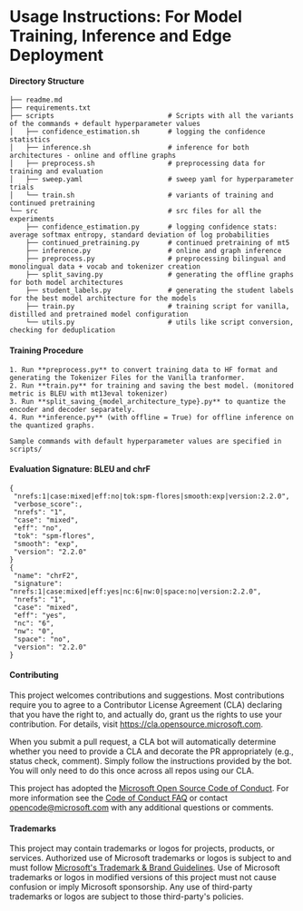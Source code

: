 # Usage Instructions: For Model Training, Inference and Edge Deployment
#### Directory Structure
```
├── readme.md
├── requirements.txt
├── scripts                            # Scripts with all the variants of the commands + default hyperparameter values
│   ├── confidence_estimation.sh       # logging the confidence statistics
│   ├── inference.sh                   # inference for both architectures - online and offline graphs 
│   ├── preprocess.sh                  # preprocessing data for training and evaluation
│   ├── sweep.yaml                     # sweep yaml for hyperparameter trials 
│   └── train.sh                       # variants of training and continued pretraining
└── src                                # src files for all the experiments 
    ├── confidence_estimation.py       # logging confidence stats: average softmax entropy, standard deviation of log probabilities
    ├── continued_pretraining.py       # continued pretraining of mt5
    ├── inference.py                   # online and graph inference
    ├── preprocess.py                  # preprocessing bilingual and monolingual data + vocab and tokenizer creation 
    ├── split_saving.py                # generating the offline graphs for both model architectures 
    ├── student_labels.py              # generating the student labels for the best model architecture for the models   
    ├── train.py                       # training script for vanilla, distilled and pretrained model configuration
    └── utils.py                       # utils like script conversion, checking for deduplication
```

#### Training Procedure 
```
1. Run **preprocess.py** to convert training data to HF format and generating the Tokenizer Files for the Vanilla tranformer. 
2. Run **train.py** for training and saving the best model. (monitored metric is BLEU with mt13eval tokenizer)
3. Run **split_saving_{model_architecture_type}.py** to quantize the encoder and decoder separately. 
4. Run **inference.py** (with offline = True) for offline inference on the quantized graphs.  

Sample commands with default hyperparameter values are specified in scripts/
```


#### Evaluation Signature: BLEU and chrF
```
{
 "nrefs:1|case:mixed|eff:no|tok:spm-flores|smooth:exp|version:2.2.0",
 "verbose_score":,
 "nrefs": "1",
 "case": "mixed",
 "eff": "no",
 "tok": "spm-flores",
 "smooth": "exp",
 "version": "2.2.0"
}
{
 "name": "chrF2",
 "signature": "nrefs:1|case:mixed|eff:yes|nc:6|nw:0|space:no|version:2.2.0",
 "nrefs": "1",
 "case": "mixed",
 "eff": "yes",
 "nc": "6",
 "nw": "0",
 "space": "no",
 "version": "2.2.0"
}
```
#### Contributing

This project welcomes contributions and suggestions.  Most contributions require you to agree to a
Contributor License Agreement (CLA) declaring that you have the right to, and actually do, grant us
the rights to use your contribution. For details, visit https://cla.opensource.microsoft.com.

When you submit a pull request, a CLA bot will automatically determine whether you need to provide
a CLA and decorate the PR appropriately (e.g., status check, comment). Simply follow the instructions
provided by the bot. You will only need to do this once across all repos using our CLA.

This project has adopted the [Microsoft Open Source Code of Conduct](https://opensource.microsoft.com/codeofconduct/).
For more information see the [Code of Conduct FAQ](https://opensource.microsoft.com/codeofconduct/faq/) or
contact [opencode@microsoft.com](mailto:opencode@microsoft.com) with any additional questions or comments.

#### Trademarks

This project may contain trademarks or logos for projects, products, or services. Authorized use of Microsoft 
trademarks or logos is subject to and must follow 
[Microsoft's Trademark & Brand Guidelines](https://www.microsoft.com/en-us/legal/intellectualproperty/trademarks/usage/general).
Use of Microsoft trademarks or logos in modified versions of this project must not cause confusion or imply Microsoft sponsorship.
Any use of third-party trademarks or logos are subject to those third-party's policies.
